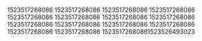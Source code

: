 1523517268086
1523517268086
1523517268086
1523517268086
1523517268086
1523517268086
1523517268086
1523517268086
1523517268086
1523517268086
1523517268086
1523517268086
1523517268086
1523517268086
15235172680861523526493023